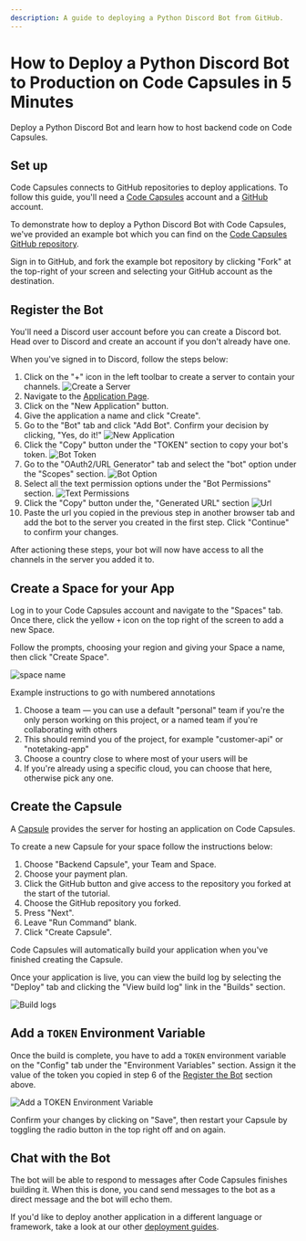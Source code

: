 ```yaml
---
description: A guide to deploying a Python Discord Bot from GitHub.
---
```


# How to Deploy a Python Discord Bot to Production on Code Capsules in 5 Minutes

Deploy a Python Discord Bot and learn how to host backend code on Code Capsules.

## Set up

Code Capsules connects to GitHub repositories to deploy applications. To follow this guide, you'll need a [Code Capsules](https://codecapsules.io/) account and a [GitHub](https://github.com/) account.

To demonstrate how to deploy a Python Discord Bot with Code Capsules, we've provided an example bot which you can find on the [Code Capsules GitHub repository](https://github.com/codecapsules-io/python-discord-echobot).

Sign in to GitHub, and fork the example bot repository by clicking "Fork" at the top-right of your screen and selecting your GitHub account as the destination.

## Register the Bot

You'll need a Discord user account before you can create a Discord bot. Head over to Discord and create an account if you don't already have one.

When you've signed in to Discord, follow the steps below:

1. Click on the "+" icon in the left toolbar to create a server to contain your channels.
![Create a Server](../.gitbook/assets/chatbots/plus-icon.png)
2. Navigate to the [Application Page](https://discord.com/developers/applications).
3. Click on the "New Application" button.
4. Give the application a name and click "Create".
5. Go to the "Bot" tab and click "Add Bot". Confirm your decision by clicking, "Yes, do it!"
![New Application](../.gitbook/assets/chatbots/add-bot.png)
6. Click the "Copy" button under the "TOKEN" section to copy your bot's token. 
![Bot Token](../.gitbook/assets/chatbots/token.png)
7. Go to the "OAuth2/URL Generator" tab and select the "bot" option under the "Scopes" section. 
![Bot Option](../.gitbook/assets/chatbots/bot-option.png)
8. Select all the text permission options under the "Bot Permissions" section.
![Text Permissions](../.gitbook/assets/chatbots/text-permissions.png)
9. Click the "Copy" button under the, "Generated URL" section
![Url](../.gitbook/assets/chatbots/url.png)
10. Paste the url you copied in the previous step in another browser tab and add the bot to the server you created in the first step. Click "Continue" to confirm your changes. 

After actioning these steps, your bot will now have access to all the channels in the server you added it to.

## Create a Space for your App

Log in to your Code Capsules account and navigate to the "Spaces" tab. Once there, click the yellow `+` icon on the top right of the screen to add a new Space. 

Follow the prompts, choosing your region and giving your Space a name, then click "Create Space".

![space name](../.gitbook/assets/chatbots/space-name.png)

Example instructions to go with numbered annotations
1. Choose a team — you can use a default "personal" team if you're the only person working on this project, or a named team if you're collaborating with others
2. This should remind you of the project, for example "customer-api" or "notetaking-app"
3. Choose a country close to where most of your users will be
4. If you're already using a specific cloud, you can choose that here, otherwise pick any one.

## Create the Capsule

A [Capsule](https://codecapsules.io/docs/FAQ/what-is-a-capsule/) provides the server for hosting an application on Code Capsules.

To create a new Capsule for your space follow the instructions below:

1. Choose "Backend Capsule", your Team and Space.
2. Choose your payment plan.
3. Click the GitHub button and give access to the repository you forked at the start of the tutorial.
4. Choose the GitHub repository you forked.
5. Press "Next".
6. Leave "Run Command" blank.
7. Click "Create Capsule".

Code Capsules will automatically build your application when you've finished creating the Capsule. 

Once your application is live, you can view the build log by selecting the "Deploy" tab and clicking the "View build log" link in the "Builds" section.

![Build logs](../.gitbook/assets/chatbots/backend-capsule-build-logs.png)

## Add a `TOKEN` Environment Variable

Once the build is complete, you have to add a `TOKEN` environment variable on the "Config" tab under the "Environment Variables" section. Assign it the value of the token you copied in step 6 of the [Register the Bot](#register-the-bot) section above. 

![Add a `TOKEN` Environment Variable](../.gitbook/assets/chatbots/token-env-var.png)

Confirm your changes by clicking on "Save", then restart your Capsule by toggling the radio button in the top right off and on again.

## Chat with the Bot

The bot will be able to respond to messages after Code Capsules finishes building it. When this is done, you cand send messages to the bot as a direct message and the bot will echo them.

If you'd like to deploy another application in a different language or framework, take a look at our other [deployment guides](/docs/deployment/).